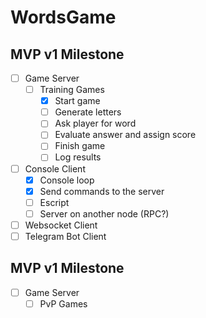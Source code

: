 # WordsGame

## MVP v1 Milestone

- [ ] Game Server
  - [ ] Training Games
    - [x] Start game
    - [ ] Generate letters
    - [ ] Ask player for word
    - [ ] Evaluate answer and assign score
    - [ ] Finish game
    - [ ] Log results
- [ ] Console Client
  - [x] Console loop
  - [x] Send commands to the server
  - [ ] Escript
  - [ ] Server on another node (RPC?)
- [ ] Websocket Client
- [ ] Telegram Bot Client

## MVP v1 Milestone

- [ ] Game Server
  - [ ] PvP Games

